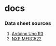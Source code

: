 # docs
### Data sheet sources
1. [Arduino Uno R3](https://docs.arduino.cc/resources/datasheets/A000066-datasheet.pdf)
2. [NXP MFRC522](https://www.nxp.com/docs/en/data-sheet/MFRC522.pdf)
